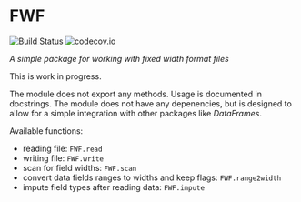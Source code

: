 FWF
===

[![Build Status](https://travis-ci.org/bkamins/FWF.jl.svg?branch=master)](https://travis-ci.org/bkamins/FWF.jl)
[![codecov.io](http://codecov.io/github/bkamins/FWF.jl/coverage.svg?branch=master)](http://codecov.io/github/bkamins/FWF.jl?branch=master)

*A simple package for working with fixed width format files*

This is work in progress.

The module does not export any methods. Usage is documented in docstrings.
The module does not have any depenencies, but is designed to allow for a simple
integration with other packages like *DataFrames*.

Available functions:
* reading file: `FWF.read`
* writing file: `FWF.write`
* scan for field widths: `FWF.scan`
* convert data fields ranges to widths and keep flags: `FWF.range2width`
* impute field types after reading data: `FWF.impute`

